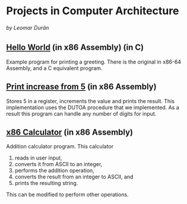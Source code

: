 # Projects in Computer Architecture
###### by Leomar Durán

## [Hello World][hw] (in x86 Assembly) (in C)

Example program for printing a greeting.
There is the original in x86-64 Assembly,
and a C equivalent program.

## [Print increase from 5][x86-pi5] (in x86 Assembly)

Stores 5 in a register, increments the value and prints the result.
This implementation uses the DUTOA procedure that we implemented.
As a result this program can handle any number of digits for input.

## [x86 Calculator][x86-calc] (in x86 Assembly)

Addition calculator program.
This calculator
1. reads in user input,
1. converts it from ASCII to an integer,
1. performs the addition operation,
1. converts the result from an integer to ASCII, and
1. prints the resulting string.

This can be modified to perform other operations.

[hw]: ./helloworld#readme
[x86-pi5]: ./x86-print_inc5#readme
[x86-calc]: ./x86-calc#readme

